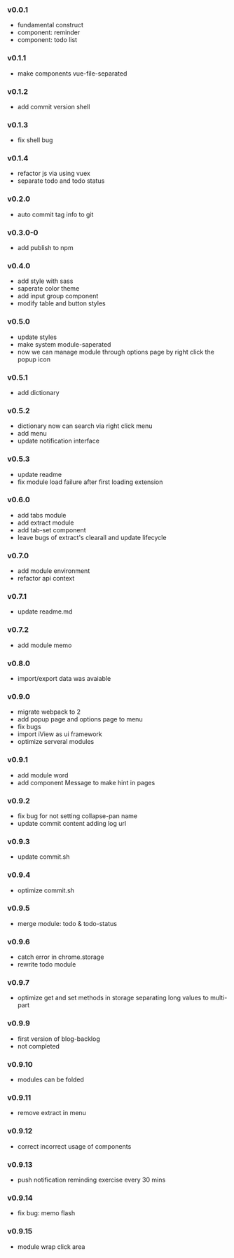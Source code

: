 ### v0.0.1
+ fundamental construct
+ component: reminder
+ component: todo list

### v0.1.1
+ make components vue-file-separated

### v0.1.2
+ add commit version shell

### v0.1.3
+ fix shell bug

### v0.1.4
+ refactor js via using vuex
+ separate todo and todo status

### v0.2.0
+ auto commit tag info to git

### v0.3.0-0
+ add publish to npm

### v0.4.0
+ add style with sass
+ saperate color theme
+ add input group component
+ modify table and button styles

### v0.5.0
+ update styles
+ make system module-saperated
+ now we can manage module through options page by right click the popup icon

### v0.5.1
+ add dictionary

### v0.5.2
+ dictionary now can search via right click menu
+ add menu
+ update notification interface

### v0.5.3
+ update readme
+ fix module load failure after first loading extension

### v0.6.0
+ add tabs module
+ add extract module
+ add tab-set component
+ leave bugs of extract's clearall and update lifecycle

### v0.7.0
+ add module environment
+ refactor api context

### v0.7.1
+ update readme.md

### v0.7.2
+ add module memo

### v0.8.0
+ import/export data was avaiable

### v0.9.0
+ migrate webpack to 2
+ add popup page and options page to menu
+ fix bugs
+ import iView as ui framework
+ optimize serveral modules

### v0.9.1
+ add module word
+ add component Message to make hint in pages

### v0.9.2
+ fix bug for not setting collapse-pan name
+ update commit content adding log url

### v0.9.3
+ update commit.sh

### v0.9.4
+ optimize commit.sh

### v0.9.5
+ merge module: todo & todo-status

### v0.9.6
+ catch error in chrome.storage
+ rewrite todo module

### v0.9.7
+ optimize get and set methods in storage separating long values to multi-part

### v0.9.9
+ first version of blog-backlog
+ not completed

### v0.9.10
+ modules can be folded

### v0.9.11
+ remove extract in menu

### v0.9.12
+ correct incorrect usage of components

### v0.9.13
+ push notification reminding exercise every 30 mins

### v0.9.14
+ fix bug: memo flash

### v0.9.15
+ module wrap click area

